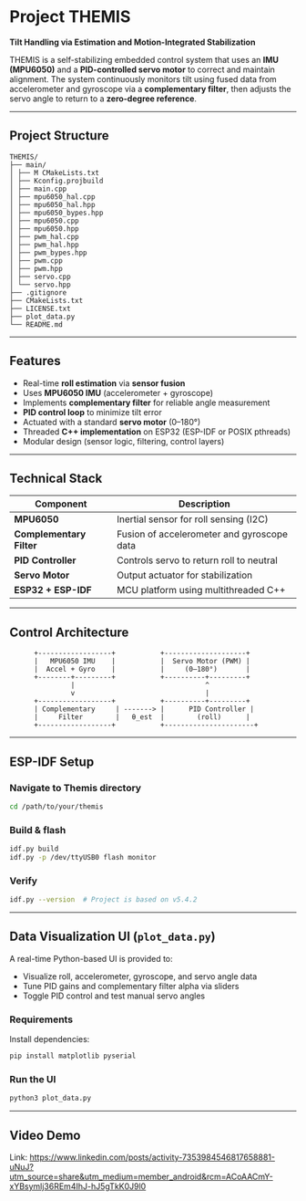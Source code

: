 # Project THEMIS
**Tilt Handling via Estimation and Motion-Integrated Stabilization**

THEMIS is a self-stabilizing embedded control system that uses an **IMU (MPU6050)** and a **PID-controlled servo motor** to correct and maintain alignment. The system continuously monitors tilt using fused data from accelerometer and gyroscope via a **complementary filter**, then adjusts the servo angle to return to a **zero-degree reference**.

---

## Project Structure

```text
THEMIS/
├── main/
│ ├── M CMakeLists.txt
│ ├── Kconfig.projbuild
│ ├── main.cpp
│ ├── mpu6050_hal.cpp
│ ├── mpu6050_hal.hpp
│ ├── mpu6050_bypes.hpp
│ ├── mpu6050.cpp
│ ├── mpu6050.hpp
│ ├── pwm_hal.cpp
│ ├── pwm_hal.hpp
│ ├── pwm_bypes.hpp
│ ├── pwm.cpp
│ ├── pwm.hpp
│ ├── servo.cpp
│ └── servo.hpp
├── .gitignore
├── CMakeLists.txt
├── LICENSE.txt
├── plot_data.py
└── README.md
```

---

## Features

- Real-time **roll estimation** via **sensor fusion**
- Uses **MPU6050 IMU** (accelerometer + gyroscope)
- Implements **complementary filter** for reliable angle measurement
- **PID control loop** to minimize tilt error
- Actuated with a standard **servo motor** (0–180°)
- Threaded **C++ implementation** on ESP32 (ESP-IDF or POSIX pthreads)
- Modular design (sensor logic, filtering, control layers)

---

## Technical Stack

| Component         | Description                                |
|------------------|--------------------------------------------|
| **MPU6050**       | Inertial sensor for roll sensing (I2C)    |
| **Complementary Filter** | Fusion of accelerometer and gyroscope data |
| **PID Controller** | Controls servo to return roll to neutral |
| **Servo Motor**   | Output actuator for stabilization          |
| **ESP32 + ESP-IDF** | MCU platform using multithreaded C++    |

---

## Control Architecture

```text
      +------------------+           +--------------------+
      |   MPU6050 IMU    |           |  Servo Motor (PWM) |
      |  Accel + Gyro    |           |     (0–180°)       |
      +--------+---------+           +----------+---------+
               |                                ^
               v                                |
      +------------------+           +----------+---------+
      | Complementary     | -------> |      PID Controller |
      |     Filter        |   θ_est  |        (roll)      |
      +------------------+           +----------------------+

```

---

## ESP-IDF Setup

### Navigate to Themis directory
```bash
cd /path/to/your/themis
```

### Build & flash
```bash
idf.py build
idf.py -p /dev/ttyUSB0 flash monitor
```

### Verify
```bash
idf.py --version  # Project is based on v5.4.2
```

---

## Data Visualization UI (`plot_data.py`)

A real-time Python-based UI is provided to:

- Visualize roll, accelerometer, gyroscope, and servo angle data  
- Tune PID gains and complementary filter alpha via sliders  
- Toggle PID control and test manual servo angles

### Requirements

Install dependencies:

```bash
pip install matplotlib pyserial
```

### Run the UI

```bash
python3 plot_data.py
```

---

## Video Demo

Link: https://www.linkedin.com/posts/activity-7353984546817658881-uNuJ?utm_source=share&utm_medium=member_android&rcm=ACoAACmY-xYBsymlj36REm4IhJ-hJ5gTkK0J9l0
